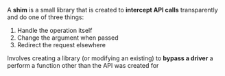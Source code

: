 A **shim** is a small library that is created to **intercept API calls** transparently and do one of three things:

1) Handle the operation itself
2) Change the argument when passed
3) Redirect the request elsewhere

Involves creating a library (or modifying an existing) to **bypass a driver** a perform a function other than the API was created for
